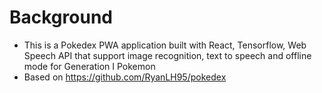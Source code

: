 # Background
- This is a Pokedex PWA application built with React, Tensorflow, Web Speech API that support image recognition, text to speech and offline mode for Generation I Pokemon
- Based on https://github.com/RyanLH95/pokedex
